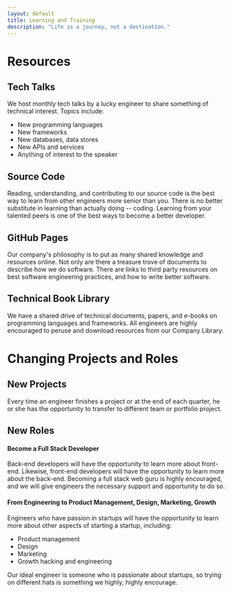 ```yaml
---
layout: default
title: Learning and Training
description: "Life is a journey, not a destination."
---
```


# Resources

## Tech Talks

We host monthly tech talks by a lucky engineer to share something of technical interest. Topics include:

* New programming languages
* New frameworks
* New databases, data stores
* New APIs and services
* Anything of interest to the speaker


## Source Code

Reading, understanding, and contributing to our source code is the best way to learn from other engineers more senior than you. There is no better substitute in learning than actually doing -- coding. Learning from your talented peers is one of the best ways to become a better developer.

## GitHub Pages

Our company's philosophy is to put as many shared knowledge and resources online. Not only are there a treasure trove of documents to describe how we do software. There are links to third party resources on best software engineering practices, and how to write better software.

## Technical Book Library 

We have a shared drive of technical documents, papers, and e-books on programming languages and frameworks. All engineers are highly encouraged to peruse and download resources from our Company Library.

# Changing Projects and Roles

## New Projects

Every time an engineer finishes a project or at the end of each quarter, he or she has the opportunity to transfer to different team or portfolio project.

## New Roles

#### Become a Full Stack Developer

Back-end developers will have the opportunity to learn more about front-end. Likewise, front-end developers will have the opportunity to learn more about the back-end. Becoming a full stack web guru is highly encouraged, and we will give engineers the necessary support and opportunity to do so.


#### From Engineering to Product Management, Design, Marketing, Growth

Engineers who have passion in startups will have the opportunity to learn more about other aspects of starting a startup, including:

* Product management
* Design
* Marketing
* Growth hacking and engineering

Our ideal engineer is someone who is passionate about startups, so trying on different hats is something we highly, highly encourage.